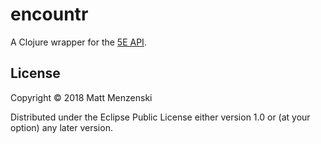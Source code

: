 # encountr

A Clojure wrapper for the [5E API](https://fivee-api.com/#/home).

## License

Copyright © 2018 Matt Menzenski

Distributed under the Eclipse Public License either version 1.0 or (at
your option) any later version.
